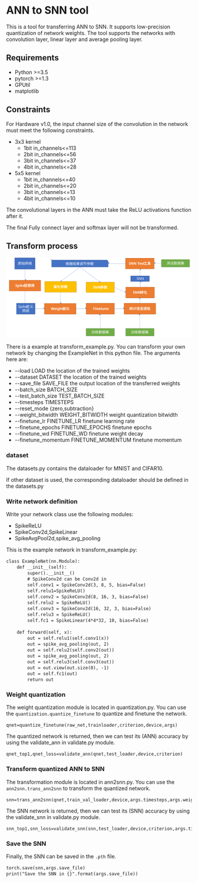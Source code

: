 # ANN to SNN tool

This is a tool for transferring ANN to SNN.
It supports low-precision quantization of network weights.
The tool supports the networks with convolution layer,
linear layer and average pooling layer.

## Requirements
* Python >=3.5
* pytorch >=1.3
* GPUtil
* matplotlib

## Constraints
For Hardware v1.0, the input channel size of the convolution
in the network
must meet the following constraints.
* 3x3 kernel
  * 1bit in_channels<=113
  * 2bit in_channels<=56
  * 3bit in_channels<=37
  * 4bit in_channels<=28
* 5x5 kernel
  * 1bit in_channels<=40
  * 2bit in_channels<=20
  * 3bit in_channels<=13
  * 4bit in_channels<=10

The convolutional layers in the ANN must
take the ReLU activations function after it.

The final Fully connect layer and softmax layer will
not be transformed.

## Transform process

![process_pic](./pics/process.svg)

There is a example at transform_example.py.
You can transform your own network by changing the ExampleNet in this python file.
The arguments here are:
* --load LOAD
                        the location of the trained weights
*  --dataset DATASET     the location of the trained weights
*  --save_file SAVE_FILE
                        the output location of the transferred weights
*   --batch_size BATCH_SIZE
*   --test_batch_size TEST_BATCH_SIZE
*   --timesteps TIMESTEPS
*   --reset_mode {zero,subtraction}
*   --weight_bitwidth WEIGHT_BITWIDTH
                        weight quantization bitwidth
*   --finetune_lr FINETUNE_LR
                        finetune learning rate
*   --finetune_epochs FINETUNE_EPOCHS
                        finetune epochs
*   --finetune_wd FINETUNE_WD
                        finetune weight decay
*   --finetune_momentum FINETUNE_MOMENTUM
                        finetune momentum


### dataset
The datasets.py contains the dataloader for MNIST and CIFAR10.

If other dataset is used,
the corresponding dataloader should be defined in the datasets.py

### Write network definition
Write your network class use the following modules:
* SpikeReLU
* SpikeConv2d,SpikeLinear
* SpikeAvgPool2d,spike_avg_pooling

This is the example network in transform_example.py:
```pytho3
class ExampleNet(nn.Module):
    def __init__(self):
        super().__init__()
        # SpikeConv2d can be Conv2d in
        self.conv1 = SpikeConv2d(3, 8, 5, bias=False)
        self.relu1=SpikeReLU()
        self.conv2 = SpikeConv2d(8, 16, 3, bias=False)
        self.relu2 = SpikeReLU()
        self.conv3 = SpikeConv2d(16, 32, 3, bias=False)
        self.relu3 = SpikeReLU()
        self.fc1 = SpikeLinear(4*4*32, 10, bias=False)

    def forward(self, x):
        out = self.relu1(self.conv1(x))
        out = spike_avg_pooling(out, 2)
        out = self.relu2(self.conv2(out))
        out = spike_avg_pooling(out, 2)
        out = self.relu3(self.conv3(out))
        out = out.view(out.size(0), -1)
        out = self.fc1(out)
        return out
```


### Weight quantization
The weight quantization module is located in quantization.py.
You can use the `quantization.quantize_finetune` to quantize and finetune the network.

```python3
qnet=quantize_finetune(raw_net,trainloader,criterion,device,args)
```

The quantized network is returned, then we can test its (ANN) accuracy
by using the validate_ann in validate.py module.

```python3
qnet_top1,qnet_loss=validate_ann(qnet,test_loader,device,criterion)
```

### Transform quantized ANN to SNN
The transformation module is located in ann2snn.py.
You can use the `ann2snn.trans_ann2snn` to transform the quantized network.

```python3
snn=trans_ann2snn(qnet,train_val_loader,device,args.timesteps,args.weight_bitwidth)
```

The SNN network is returned, then we can test its (SNN) accuracy
by using the validate_snn in validate.py module.

```python3
snn_top1,snn_loss=validate_snn(snn,test_loader,device,criterion,args.timesteps)
```

### Save the SNN
Finally, the SNN can be saved in the `.pth` file.
```python3
torch.save(snn,args.save_file)
print("Save the SNN in {}".format(args.save_file))
```